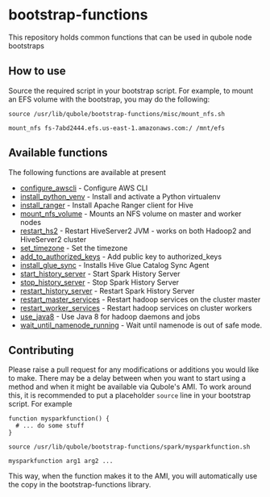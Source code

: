 # bootstrap-functions
This repository holds common functions that can be used in qubole node bootstraps

## How to use

Source the required script in your bootstrap script. For example, to mount an EFS volume with the bootstrap, you may do the following:

```
source /usr/lib/qubole/bootstrap-functions/misc/mount_nfs.sh

mount_nfs fs-7abd2444.efs.us-east-1.amazonaws.com:/ /mnt/efs
```

## Available functions
The following functions are available at present
* [configure_awscli](misc/awscli.sh#L11) - Configure AWS CLI
* [install_python_venv](misc/python_venv.sh#L17) - Install and activate a Python virtualenv
* [install_ranger](hive/ranger-client.sh#L13) - Install Apache Ranger client for Hive
* [mount_nfs_volume](misc/mount_nfs.sh#L21) - Mounts an NFS volume on master and worker nodes
* [restart_hs2](hive/hiveserver2.sh#L30) - Restart HiveServer2 JVM - works on both Hadoop2 and HiveServer2 cluster
* [set_timezone](misc/util.sh#L14) - Set the timezone
* [add_to_authorized_keys](misc/util.sh#L38) - Add public key to authorized_keys
* [install_glue_sync](hive/glue-sync.sh#L11) - Installs Hive Glue Catalog Sync Agent
* [start_history_server](spark/util.sh#L8) - Start Spark History Server
* [stop_history_server](spark/util.sh#L20) - Stop Spark History Server
* [restart_history_server](spark/util.sh#L32) - Restart Spark History Server
* [restart_master_services](hadoop/util.sh#L13) - Restart hadoop services on the cluster master
* [restart_worker_services](hadoop/util.sh#L43) - Restart hadoop services on cluster workers
* [use_java8](hadoop/util.sh#L61) - Use Java 8 for hadoop daemons and jobs
* [wait_until_namenode_running](hadoop/util.sh#L82) - Wait until namenode is out of safe mode.

## Contributing
Please raise a pull request for any modifications or additions you would like to make. There may be a delay between when you want to start using a method and when it might be available via Qubole's AMI. To work around this, it is recommended to put a placeholder `source` line in your bootstrap script. For example

```
function mysparkfunction() {
  # ... do some stuff
}

source /usr/lib/qubole/bootstrap-functions/spark/mysparkfunction.sh

mysparkfunction arg1 arg2 ...
```

This way, when the function makes it to the AMI, you will automatically use the copy in the bootstrap-functions library.
